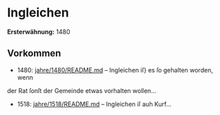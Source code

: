 # Ingleichen

**Ersterwähnung:** 1480

## Vorkommen
- 1480: [jahre/1480/README.md](../jahre/1480/README.md) – Ingleichen iſ} es ſo gehalten worden, wenn

der Rat ſonſt der Gemeinde etwas vorhalten wollen...
- 1518: [jahre/1518/README.md](../jahre/1518/README.md) – Ingleichen iſ auh Kurf...
